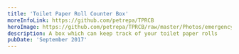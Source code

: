 ```yaml
---
title: 'Toilet Paper Roll Counter Box'
moreInfoLink: https://github.com/petrepa/TPRCB
heroImage: https://github.com/petrepa/TPRCB/raw/master/Photos/emergency.gif
description: A box which can keep track of your toilet paper rolls
pubDate: 'September 2017'
---
```

